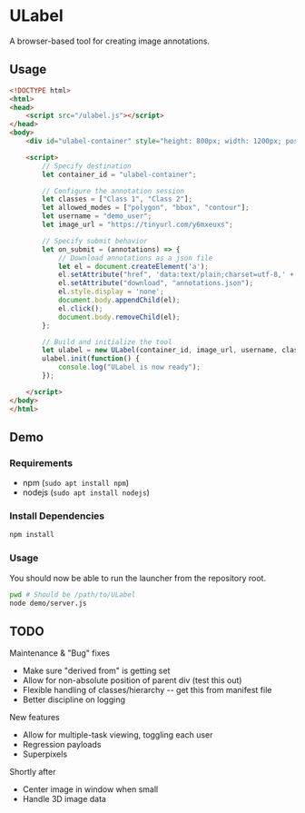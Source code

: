 # ULabel

A browser-based tool for creating image annotations.

## Usage

```html
<!DOCTYPE html>
<html>
<head>
    <script src="/ulabel.js"></script>
</head>
<body>
    <div id="ulabel-container" style="height: 800px; width: 1200px; position: absolute; top: 0; left: 0;"></div>

    <script>
        // Specify destination
        let container_id = "ulabel-container";

        // Configure the annotation session
        let classes = ["Class 1", "Class 2"];
        let allowed_modes = ["polygon", "bbox", "contour"];
        let username = "demo_user";
        let image_url = "https://tinyurl.com/y6mxeuxs";

        // Specify submit behavior
        let on_submit = (annotations) => {
            // Download annotations as a json file
            let el = document.createElement('a');
            el.setAttribute("href", 'data:text/plain;charset=utf-8,' + encodeURIComponent(JSON.stringify(annotations, null, 2)));
            el.setAttribute("download", "annotations.json");
            el.style.display = 'none';
            document.body.appendChild(el);
            el.click();
            document.body.removeChild(el);
        };

        // Build and initialize the tool
        let ulabel = new ULabel(container_id, image_url, username, classes, allowed_modes, on_submit);
        ulabel.init(function() {
            console.log("ULabel is now ready");
        });

    </script>
</body>
</html>
```

## Demo

### Requirements
- npm (`sudo apt install npm`)
- nodejs (`sudo apt install nodejs`)

### Install Dependencies

```bash
npm install
```

### Usage

You should now be able to run the launcher from the repository root.

```bash
pwd # Should be /path/to/ULabel
node demo/server.js
```

## TODO

Maintenance & "Bug" fixes
- Make sure "derived from" is getting set
- Allow for non-absolute position of parent div (test this out)
- Flexible handling of classes/hierarchy -- get this from manifest file
- Better discipline on logging

New features
- Allow for multiple-task viewing, toggling each user
- Regression payloads
- Superpixels

Shortly after
- Center image in window when small
- Handle 3D image data